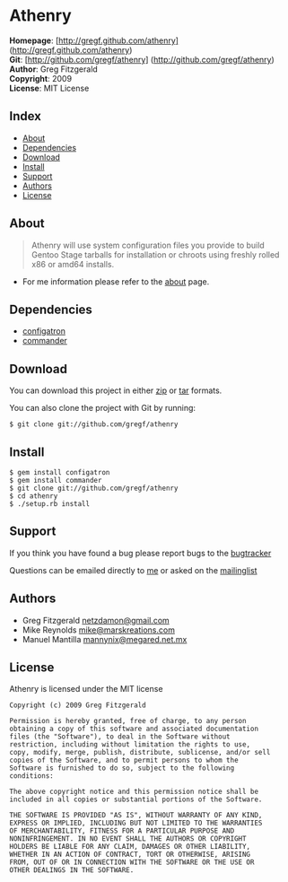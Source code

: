 Athenry
========

**Homepage**:   [http://gregf.github.com/athenry] (http://gregf.github.com/athenry)  
**Git**:        [http://github.com/gregf/athenry] (http://github.com/gregf/athenry)  
**Author**:     Greg Fitzgerald  
**Copyright**:  2009  
**License**:    MIT License

Index
-----

* [About](http://gregf.github.com/athenry/#about)
* [Dependencies](http://gregf.github.com/athenry/#dependencies)
* [Download](http://gregf.github.com/athenry/#download)
* [Install](http://gregf.github.com/athenry/#install)
* [Support](http://gregf.github.com/athenry/#support)
* [Authors](http://gregf.github.com/athenry/#authors)
* [License](http://gregf.github.com/athenry/#license)

About
----
>Athenry will use system configuration files you provide to build Gentoo Stage tarballs for installation or chroots using freshly rolled x86 or amd64 installs.

* For me information please refer to the [about](http://gregf.github.com/athenry/about/) page.

Dependencies
------------
* [configatron](http://github.com/markbates/configatron)
* [commander](http://github.com/visionmedia/commander)

Download
--------

You can download this project in either [zip](http://github.com/gregf/athenry/zipball/master) or [tar](http://github.com/gregf/athenry/tarball/master) formats.

You can also clone the project with Git by running: 

    $ git clone git://github.com/gregf/athenry

Install
-------

    $ gem install configatron
    $ gem install commander
    $ git clone git://github.com/gregf/athenry
    $ cd athenry
    $ ./setup.rb install

Support
-------

If you think you have found a bug please report bugs to the [bugtracker](http://github.com/gregf/athenry/issues)

Questions can be emailed directly to [me](mailto:netzdamon@gmail.com?subject=Athenry) or asked on the [mailinglist](http://groups.google.com/group/athenry)

Authors
-------

* Greg Fitzgerald <netzdamon@gmail.com>
* Mike Reynolds <mike@marskreations.com>
* Manuel Mantilla <mannynix@megared.net.mx>

License
-------

Athenry is licensed under the MIT license

    Copyright (c) 2009 Greg Fitzgerald

    Permission is hereby granted, free of charge, to any person
    obtaining a copy of this software and associated documentation
    files (the "Software"), to deal in the Software without
    restriction, including without limitation the rights to use,
    copy, modify, merge, publish, distribute, sublicense, and/or sell
    copies of the Software, and to permit persons to whom the
    Software is furnished to do so, subject to the following
    conditions:

    The above copyright notice and this permission notice shall be
    included in all copies or substantial portions of the Software.

    THE SOFTWARE IS PROVIDED "AS IS", WITHOUT WARRANTY OF ANY KIND,
    EXPRESS OR IMPLIED, INCLUDING BUT NOT LIMITED TO THE WARRANTIES
    OF MERCHANTABILITY, FITNESS FOR A PARTICULAR PURPOSE AND
    NONINFRINGEMENT. IN NO EVENT SHALL THE AUTHORS OR COPYRIGHT
    HOLDERS BE LIABLE FOR ANY CLAIM, DAMAGES OR OTHER LIABILITY,
    WHETHER IN AN ACTION OF CONTRACT, TORT OR OTHERWISE, ARISING
    FROM, OUT OF OR IN CONNECTION WITH THE SOFTWARE OR THE USE OR
    OTHER DEALINGS IN THE SOFTWARE.
